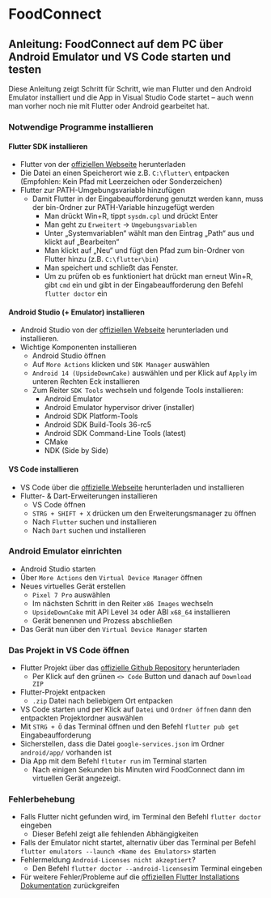 # FoodConnect

## Anleitung: FoodConnect auf dem PC über Android Emulator und VS Code starten und testen

Diese Anleitung zeigt Schritt für Schritt, wie man Flutter und den Android Emulator installiert und die App in Visual Studio Code startet – auch wenn man vorher noch nie mit Flutter oder Android gearbeitet hat.

### Notwendige Programme installieren

#### Flutter SDK installieren

- Flutter von der [offiziellen Webseite](https://storage.googleapis.com/flutter_infra_release/releases/stable/windows/flutter_windows_3.29.1-stable.zip) herunterladen
- Die Datei an einen Speicherort wie z.B. `C:\flutter\` entpacken (Empfohlen: Kein Pfad mit Leerzeichen oder Sonderzeichen)
- Flutter zur PATH-Umgebungsvariable hinzufügen
  - Damit Flutter in der Eingabeaufforderung genutzt werden kann, muss der bin-Ordner zur PATH-Variable hinzugefügt werden
    - Man drückt Win+R, tippt `sysdm.cpl` und drückt Enter
    - Man geht zu `Erweitert` -> `Umgebungsvariablen`
    - Unter „Systemvariablen“ wählt man den Eintrag „Path“ aus und klickt auf „Bearbeiten“
    - Man klickt auf „Neu“ und fügt den Pfad zum bin-Ordner von Flutter hinzu (z.B. `C:\flutter\bin`)
    - Man speichert und schließt das Fenster.
    - Um zu prüfen ob es funktioniert hat drückt man erneut Win+R, gibt `cmd` ein und gibt in der Eingabeaufforderung den Befehl `flutter doctor` ein

#### Android Studio (+ Emulator) installieren

- Android Studio von der [offiziellen Webseite](https://redirector.gvt1.com/edgedl/android/studio/install/2024.3.1.13/android-studio-2024.3.1.13-windows.exe) herunterladen und installieren. 
- Wichtige Komponenten installieren
    - Android Studio öffnen
    - Auf `More Actions` klicken und `SDK Manager` auswählen
    - `Android 14 (UpsideDownCake)` auswählen und per Klick auf `Apply` im unteren Rechten Eck installieren
    - Zum Reiter `SDK Tools` wechseln und folgende Tools installieren:
      - Android Emulator
      - Android Emulator hypervisor driver (installer)
      - Android SDK Platform-Tools
      - Android SDK Build-Tools 36-rc5
      - Android SDK Command-Line Tools (latest)
      - CMake
      - NDK (Side by Side)

#### VS Code installieren

- VS Code über die [offizielle Webseite](https://code.visualstudio.com/docs/?dv=win64user) herunterladen und installieren
- Flutter- & Dart-Erweiterungen installieren
    - VS Code öffnen
    - `STRG + SHIFT + X` drücken um den Erweiterungsmanager zu öffnen
    - Nach `Flutter` suchen und installieren
    - Nach `Dart` suchen und installieren

### Android Emulator einrichten

- Android Studio starten
- Über `More Actions` den `Virtual Device Manager` öffnen
- Neues virtuelles Gerät erstellen
    - `Pixel 7 Pro` auswählen
    - Im nächsten Schritt in den Reiter `x86 Images` wechseln
    - `UpsideDownCake` mit API Level `34` oder ABI `x68_64` installieren
    - Gerät benennen und Prozess abschließen
- Das Gerät nun über den `Virtual Device Manager` starten

### Das Projekt in VS Code öffnen

- Flutter Projekt über das [offizielle Github Repository](https://github.com/ByFxbian/FoodConnect) herunterladen
    - Per Klick auf den grünen `<> Code` Button und danach auf `Download ZIP`
- Flutter-Projekt entpacken
    - `.zip` Datei nach beliebigem Ort entpacken
- VS Code starten und per Klick auf `Datei` und `Ordner öffnen` dann den entpackten Projektordner auswählen
- Mit `STRG + Ö` das Terminal öffnen und den Befehl `flutter pub get` Eingabeaufforderung
- Sicherstellen, dass die Datei `google-services.json` im Ordner `android/app/` vorhanden ist
- Dia App mit dem Befehl `fltuter run` im Terminal starten
    - Nach einigen Sekunden bis Minuten wird FoodConnect dann im virtuellen Gerät angezeigt.

### Fehlerbehebung
- Falls Flutter nicht gefunden wird, im Terminal den Befehl `flutter doctor` eingeben
    - Dieser Befehl zeigt alle fehlenden Abhängigkeiten
- Falls der Emulator nicht startet, alternativ über das Terminal per Befehl `flutter emulators --launch <Name des Emulators>` starten
- Fehlermeldung `Android-Licenses nicht akzeptiert`?
    - Den Befehl `flutter doctor --android-licenses`im Terminal eingeben
- Für weitere Fehler/Probleme auf die [offiziellen Flutter Installations Dokumentation](https://docs.flutter.dev/get-started/install/windows/mobile) zurückgreifen



